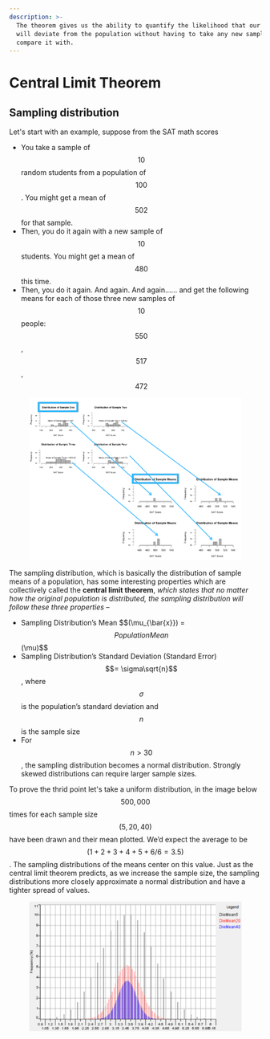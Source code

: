 ```yaml
---
description: >-
  The theorem gives us the ability to quantify the likelihood that our sample
  will deviate from the population without having to take any new sample to
  compare it with.
---
```


# Central Limit Theorem

## Sampling distribution

Let's start with an example, suppose from the SAT math scores

* You take a sample of $$10$$ random students from a population of $$100$$. You might get a mean of $$502$$ for that sample.
* Then, you do it again with a new sample of $$10$$ students. You might get a mean of $$480$$ this time.
* Then, you do it again. And again. And again...... and get the following means for each of those three new samples of $$10$$ people: $$550$$, $$517$$, $$472$$

<figure><img src="../.gitbook/assets/image8.png" alt=""><figcaption></figcaption></figure>

The sampling distribution, which is basically the distribution of sample means of a population, has some interesting properties which are collectively called the **central limit theorem**, _which states that no matter how the original population is distributed, the sampling distribution will follow these three properties_ –

* Sampling Distribution’s Mean $$(\mu\_{\bar{x\}}) =$$ Population Mean $$(\mu)$$
* Sampling Distribution’s Standard Deviation (Standard Error) $$= \sigma\sqrt{n}$$, where $$\sigma$$ is the population’s standard deviation and $$n$$ is the sample size
* For $$n > 30$$, the sampling distribution becomes a normal distribution. Strongly skewed distributions can require larger sample sizes.

To prove the thrid point let's take a uniform distribution, in the image below $$500,000$$ times for each sample size $$(5, 20, 40)$$ have been drawn and their mean plotted. We’d expect the average to be $$(1 + 2 + 3 + 4 + 5 + 6 / 6 = 3.5)$$. The sampling distributions of the means center on this value. Just as the central limit theorem predicts, as we increase the sample size, the sampling distributions more closely approximate a normal distribution and have a tighter spread of values.

<figure><img src="../.gitbook/assets/image9.png" alt=""><figcaption></figcaption></figure>
